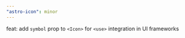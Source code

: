 ```yaml
---
"astro-icon": minor
---
```


feat: add `symbol` prop to `<Icon>` for `<use>` integration in UI frameworks
